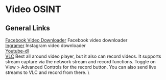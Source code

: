 # Video OSINT

## General Links
[Facebook Video Downloader](https://fdown.net) Facebook video downloader \
[Ingramer](http://gramsaver.com/ingramer/) Instagram video downloader \
[Youtube-dl](https://youtube-dl.org/downloads/latest/youtube-dl.exe) \
[VLC](https://www.videolan.org/vlc/download-windows.html) Best all around video player, but it also can record videos. It supports stream capture via the network stream and record functions. Toggle on View > Advanced Controls for the record button. You can also send live streams to VLC and record from there. \


